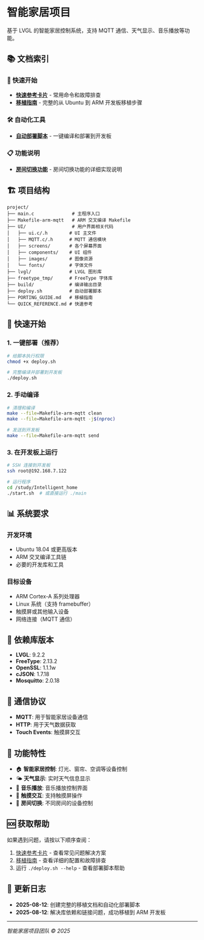 # 智能家居项目

基于 LVGL 的智能家居控制系统，支持 MQTT 通信、天气显示、音乐播放等功能。

## 📚 文档索引

### 🚀 快速开始
- **[快速参考卡片](QUICK_REFERENCE.md)** - 常用命令和故障排查
- **[移植指南](PORTING_GUIDE.md)** - 完整的从 Ubuntu 到 ARM 开发板移植步骤

### 🛠️ 自动化工具
- **[自动部署脚本](deploy.sh)** - 一键编译和部署到开发板

### 📋 功能说明
- **[房间切换功能](README_房间切换功能.md)** - 房间切换功能的详细实现说明

## 🏗️ 项目结构
```
project/
├── main.c              # 主程序入口
├── Makefile-arm-mqtt   # ARM 交叉编译 Makefile
├── UI/                 # 用户界面相关代码
│   ├── ui.c/.h        # UI 主文件
│   ├── MQTT.c/.h      # MQTT 通信模块
│   ├── screens/       # 各个屏幕界面
│   ├── components/    # UI 组件
│   ├── images/        # 图像资源
│   └── fonts/         # 字体文件
├── lvgl/              # LVGL 图形库
├── freetype_tmp/      # FreeType 字体库
├── build/             # 编译输出目录
├── deploy.sh          # 自动部署脚本
├── PORTING_GUIDE.md   # 移植指南
└── QUICK_REFERENCE.md # 快速参考
```

## 🚀 快速开始

### 1. 一键部署（推荐）
```bash
# 给脚本执行权限
chmod +x deploy.sh

# 完整编译并部署到开发板
./deploy.sh
```

### 2. 手动编译
```bash
# 清理和编译
make --file=Makefile-arm-mqtt clean
make --file=Makefile-arm-mqtt -j$(nproc)

# 发送到开发板
make --file=Makefile-arm-mqtt send
```

### 3. 在开发板上运行
```bash
# SSH 连接到开发板
ssh root@192.168.7.122

# 运行程序
cd /study/Intelligent_home
./start.sh  # 或直接运行 ./main
```

## 📊 系统要求

### 开发环境
- Ubuntu 18.04 或更高版本
- ARM 交叉编译工具链
- 必要的开发库和工具

### 目标设备
- ARM Cortex-A 系列处理器
- Linux 系统（支持 framebuffer）
- 触摸屏或其他输入设备
- 网络连接（MQTT 通信）

## 🔧 依赖库版本
- **LVGL**: 9.2.2
- **FreeType**: 2.13.2
- **OpenSSL**: 1.1.1w
- **cJSON**: 1.7.18
- **Mosquitto**: 2.0.18

## 📡 通信协议
- **MQTT**: 用于智能家居设备通信
- **HTTP**: 用于天气数据获取
- **Touch Events**: 触摸屏交互

## 🎨 功能特性
- 🏠 **智能家居控制**: 灯光、窗帘、空调等设备控制
- 🌤️ **天气显示**: 实时天气信息显示
- 🎵 **音乐播放**: 音乐播放控制界面
- 📱 **触摸交互**: 支持触摸屏操作
- 🔄 **房间切换**: 不同房间的设备控制

## 🆘 获取帮助
如果遇到问题，请按以下顺序查阅：
1. [快速参考卡片](QUICK_REFERENCE.md) - 查看常见问题解决方案
2. [移植指南](PORTING_GUIDE.md) - 查看详细的配置和故障排查
3. 运行 `./deploy.sh --help` - 查看部署脚本帮助

## 📝 更新日志
- **2025-08-12**: 创建完整的移植文档和自动化部署脚本
- **2025-08-12**: 解决库依赖和链接问题，成功移植到 ARM 开发板

---
*智能家居项目团队 © 2025*
